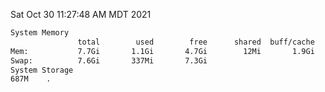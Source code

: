 Sat Oct 30 11:27:48 AM MDT 2021
```bash
System Memory
               total        used        free      shared  buff/cache   available
Mem:           7.7Gi       1.1Gi       4.7Gi        12Mi       1.9Gi       6.3Gi
Swap:          7.6Gi       337Mi       7.3Gi
System Storage
687M	.
```

